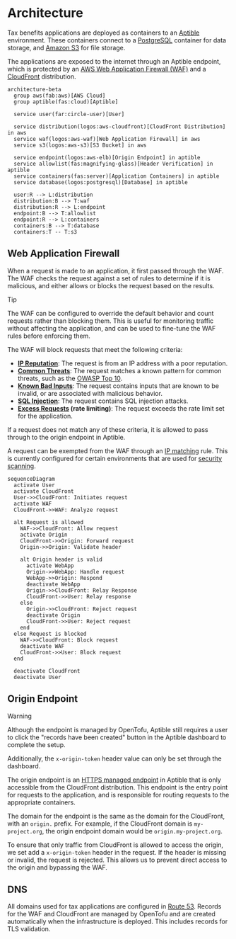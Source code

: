 # Architecture

Tax benefits applications are deployed as containers to an [Aptible]
environment. These containers connect to a [PostgreSQL] container for data
storage, and [Amazon S3][s3] for file storage.

The applications are exposed to the internet through an Aptible endpoint, which
is protected by an [AWS Web Application Firewall (WAF)][waf] and a
[CloudFront] distribution.

```mermaid
architecture-beta
  group aws(fab:aws)[AWS Cloud]
  group aptible(fas:cloud)[Aptible]

  service user(far:circle-user)[User]

  service distribution(logos:aws-cloudfront)[CloudFront Distribution] in aws
  service waf(logos:aws-waf)[Web Application Firewall] in aws
  service s3(logos:aws-s3)[S3 Bucket] in aws

  service endpoint(logos:aws-elb)[Origin Endpoint] in aptible
  service allowlist(fas:magnifying-glass)[Header Verification] in aptible
  service containers(fas:server)[Application Containers] in aptible
  service database(logos:postgresql)[Database] in aptible

  user:R --> L:distribution
  distribution:B --> T:waf
  distribution:R --> L:endpoint
  endpoint:B --> T:allowlist
  endpoint:R --> L:containers
  containers:B --> T:database
  containers:T -- T:s3
```

## Web Application Firewall

When a request is made to an application, it first passed through the WAF. The
WAF checks the request against a set of rules to determine if it is malicious,
and either allows or blocks the request based on the results.

> [!TIP]
> The WAF can be configured to override the default behavior and count requests
> rather than blocking them. This is useful for monitoring traffic without
> affecting the application, and can be used to fine-tune the WAF rules before
> enforcing them.

The WAF will block requests that meet the following criteria:

* **[IP Reputation][rules-ip-rep]**: The request is from an IP address with a
  poor reputation.
* **[Common Threats][rules-common]**: The request matches a known pattern for
  common threats, such as the [OWASP Top 10][owasp].
* **[Known Bad Inputs][rules-inputs]**: The request contains inputs that are
  known to be invalid, or are associated with malicious behavior.
* **[SQL Injection][rules-sqli]**: The request contains SQL injection attacks.
* **[Excess Requests][rules-rate] (rate limiting)**: The request exceeds the
  rate limit set for the application.

If a request does not match any of these criteria, it is allowed to pass through
to the origin endpoint in Aptible.

A request can be exempted from the WAF through an [IP matching][rules-ip-match]
rule. This is currently configured for certain environments that are used for
[security scanning][scanners].

```mermaid
sequenceDiagram
  activate User
  activate CloudFront
  User->>CloudFront: Initiates request
  activate WAF
  CloudFront->>WAF: Analyze request

  alt Request is allowed
    WAF->>CloudFront: Allow request
    activate Origin
    CloudFront->>Origin: Forward request
    Origin->>Origin: Validate header

    alt Origin header is valid
      activate WebApp
      Origin->>WebApp: Handle request
      WebApp->>Origin: Respond
      deactivate WebApp
      Origin->>CloudFront: Relay Response
      CloudFront->>User: Relay response
    else
      Origin->>CloudFront: Reject request
      deactivate Origin
      CloudFront->>User: Reject request
    end
  else Request is blocked
    WAF->>CloudFront: Block request
    deactivate WAF
    CloudFront->>User: Block request
  end

  deactivate CloudFront
  deactivate User
```

## Origin Endpoint

> [!WARNING]
> Although the endpoint is managed by OpenTofu, Aptible still requires a user to
> click the "records have been created" button in the Aptible dashboard to
> complete the setup.
>
> Additionally, the `x-origin-token` header value can only be set through the
> dashboard.

The origin endpoint is an [HTTPS managed endpoint][aptible-endpoint] in Aptible
that is only accessible from the CloudFront distribution. This endpoint is the
entry point for requests to the application, and is responsible for routing
requests to the appropriate containers.

The domain for the endpoint is the same as the domain for the CloudFront, with
an `origin.` prefix. For example, if the CloudFront domain is `my-project.org`,
the origin endpoint domain would be `origin.my-project.org`.

To ensure that only traffic from CloudFront is allowed to access the origin, we
set add a `x-origin-token` header in the request. If the header is missing or
invalid, the request is rejected. This allows us to prevent direct access to the
origin and bypassing the WAF.

## DNS

All domains used for tax applications are configured in [Route 53][route53].
Records for the WAF and CloudFront are managed by OpenTofu and are created
automatically when the infrastructure is deployed. This includes records for TLS
validation.

[aptible]: https://www.aptible.com/
[aptible-endpoint]: https://www.aptible.com/docs/core-concepts/apps/connecting-to-apps/app-endpoints/https-endpoints/overview
[cloudfront]: https://aws.amazon.com/cloudfront/
[owasp]: https://owasp.org/www-project-top-ten/
[postgresql]: https://www.postgresql.org/
[route53]: https://aws.amazon.com/route53/
[rules-common]: https://docs.aws.amazon.com/waf/latest/developerguide/aws-managed-rule-groups-baseline.html#aws-managed-rule-groups-baseline-crs
[rules-inputs]: https://docs.aws.amazon.com/waf/latest/developerguide/aws-managed-rule-groups-baseline.html#aws-managed-rule-groups-baseline-known-bad-inputs
[rules-ip-match]: https://docs.aws.amazon.com/waf/latest/developerguide/waf-rule-statement-type-ipset-match.html
[rules-ip-rep]: https://docs.aws.amazon.com/waf/latest/developerguide/aws-managed-rule-groups-ip-rep.html#aws-managed-rule-groups-ip-rep-amazon
[rules-rate]: https://docs.aws.amazon.com/waf/latest/developerguide/waf-rule-statement-type-rate-based-request-limiting.html
[rules-sqli]: https://docs.aws.amazon.com/waf/latest/developerguide/aws-managed-rule-groups-use-case.html#aws-managed-rule-groups-use-case-sql-db
[s3]: https://aws.amazon.com/s3/
[scanners]: usage/security-scans.md
[waf]: https://aws.amazon.com/waf/
